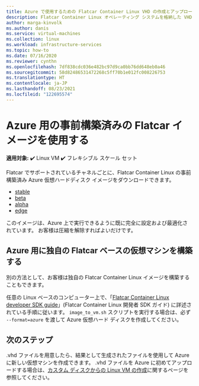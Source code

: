 ```yaml
---
title: Azure で使用するための Flatcar Container Linux VHD の作成とアップロード
description: Flatcar Container Linux オペレーティング システムを格納した VHD を作成してアップロードする方法について説明します。
author: marga-kinvolk
ms.author: danis
ms.service: virtual-machines
ms.collection: linux
ms.workload: infrastructure-services
ms.topic: how-to
ms.date: 07/16/2020
ms.reviewer: cynthn
ms.openlocfilehash: 7df838cdc036e482bc97d9ca0bb76dd648eb0a46
ms.sourcegitcommit: 58d82486531472268c5ff70b1e012fc008226753
ms.translationtype: HT
ms.contentlocale: ja-JP
ms.lasthandoff: 08/23/2021
ms.locfileid: "122695574"
---
```

# <a name="using-a-prebuilt-flatcar-image-for-azure"></a>Azure 用の事前構築済みの Flatcar イメージを使用する

**適用対象:** :heavy_check_mark: Linux VM :heavy_check_mark: フレキシブル スケール セット 

Flatcar でサポートされているチャネルごとに、Flatcar Container Linux の事前構築済み Azure 仮想ハードディスク イメージをダウンロードできます。

- [stable](https://stable.release.flatcar-linux.net/amd64-usr/current/flatcar_production_azure_image.vhd.bz2)
- [beta](https://beta.release.flatcar-linux.net/amd64-usr/current/flatcar_production_azure_image.vhd.bz2)
- [alpha](https://alpha.release.flatcar-linux.net/amd64-usr/current/flatcar_production_azure_image.vhd.bz2)
- [edge](https://edge.release.flatcar-linux.net/amd64-usr/current/flatcar_production_azure_image.vhd.bz2)

このイメージは、Azure 上で実行できるように既に完全に設定および最適化されています。 お客様は圧縮を解除すればよいだけです。

## <a name="building-your-own-flatcar-based-virtual-machine-for-azure"></a>Azure 用に独自の Flatcar ベースの仮想マシンを構築する

別の方法として、お客様は独自の Flatcar Container Linux イメージを構築することもできます。

任意の Linux ベースのコンピューター上で、「[Flatcar Container Linux developer SDK guide](https://docs.flatcar-linux.org/os/sdk-modifying-flatcar/)」(Flatcar Container Linux 開発者 SDK ガイド) に詳述されている手順に従います。 `image_to_vm.sh` スクリプトを実行する場合は、必ず `--format=azure` を渡して Azure 仮想ハード ディスクを作成してください。

## <a name="next-steps"></a>次のステップ

.vhd ファイルを用意したら、結果として生成されたファイルを使用して Azure に新しい仮想マシンを作成できます。 .vhd ファイルを Azure に初めてアップロードする場合は、[カスタム ディスクからの Linux VM の作成](upload-vhd.md#option-1-upload-a-vhd)に関するページを参照してください。
